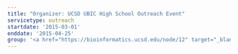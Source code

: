 ```yaml
---
title: "Organizer: UCSD UBIC High School Outreach Event"
servicetype: outreach
startdate: '2015-03-01'
enddate: '2015-04-25'
group: '<a href="https://bioinformatics.ucsd.edu/node/12" target="_blank">Undergraduate Bioinformatics Club (UBIC)</a>, <a href="https://ucsd.edu/" target="_blank">UC San Diego</a>'
---
```

